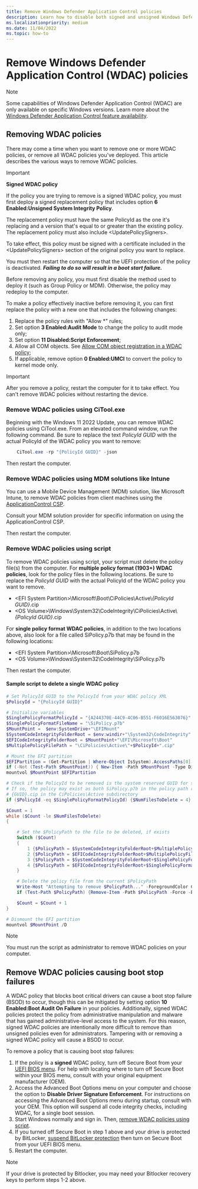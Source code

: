 ```yaml
---
title: Remove Windows Defender Application Control policies
description: Learn how to disable both signed and unsigned Windows Defender Application Control policies, within Windows and within the BIOS.
ms.localizationpriority: medium
ms.date: 11/04/2022
ms.topic: how-to
---
```


# Remove Windows Defender Application Control (WDAC) policies

>[!NOTE]
>Some capabilities of Windows Defender Application Control (WDAC) are only available on specific Windows versions. Learn more about the [Windows Defender Application Control feature availability](../feature-availability.md).

## Removing WDAC policies

There may come a time when you want to remove one or more WDAC policies, or remove all WDAC policies you've deployed. This article describes the various ways to remove WDAC policies.

> [!IMPORTANT]
> **Signed WDAC policy**
>
> If the policy you are trying to remove is a signed WDAC policy, you must first deploy a signed replacement policy that includes option **6 Enabled:Unsigned System Integrity Policy**.
>
> The replacement policy must have the same PolicyId as the one it's replacing and a version that's equal to or greater than the existing policy. The replacement policy must also include \<UpdatePolicySigners\>.
>
> To take effect, this policy must be signed with a certificate included in the \<UpdatePolicySigners\> section of the original policy you want to replace.
>
> You must then restart the computer so that the UEFI protection of the policy is deactivated. ***Failing to do so will result in a boot start failure.***

Before removing any policy, you must first disable the method used to deploy it (such as Group Policy or MDM). Otherwise, the policy may redeploy to the computer.

To make a policy effectively inactive before removing it, you can first replace the policy with a new one that includes the following changes:

1. Replace the policy rules with "Allow *" rules;
2. Set option **3 Enabled:Audit Mode** to change the policy to audit mode only;
3. Set option **11 Disabled:Script Enforcement**;
4. Allow all COM objects. See [Allow COM object registration in a WDAC policy](/windows/security/threat-protection/windows-defender-application-control/allow-com-object-registration-in-windows-defender-application-control-policy#examples);
5. If applicable, remove option **0 Enabled:UMCI** to convert the policy to kernel mode only.

> [!IMPORTANT]
> After you remove a policy, restart the computer for it to take effect. You can't remove WDAC policies without restarting the device.

### Remove WDAC policies using CiTool.exe

Beginning with the Windows 11 2022 Update, you can remove WDAC policies using CiTool.exe. From an elevated command window, run the following command. Be sure to replace the text *PolicyId GUID* with the actual PolicyId of the WDAC policy you want to remove:

```powershell
    CiTool.exe -rp "{PolicyId GUID}" -json
```

Then restart the computer.

### Remove WDAC policies using MDM solutions like Intune

You can use a Mobile Device Management (MDM) solution, like Microsoft Intune, to remove WDAC policies from client machines using the [ApplicationControl CSP](/windows/client-management/mdm/applicationcontrol-csp).

<!-- Waiting for information from Intune team on specific steps...

The steps to use Intune's custom OMA-URI functionality to remove a WDAC policy are:

1. Open the Microsoft Intune portal and [create a profile with custom settings](/mem/intune/configuration/custom-settings-windows-10).

2. Specify a **Name** and **Description** and use the following values for the remaining custom OMA-URI settings:
    - **OMA-URI**: `./Vendor/MSFT/ApplicationControl/Policies/_PolicyId GUID_/Policy`
    - **Data type**: Base64 (file)
    - **Certificate file**: upload your binary format policy file. You don't need to upload a Base64 file, as Intune will convert the uploaded .bin file to Base64 on your behalf.

    > [!div class="mx-imgBorder"]
    > ![Configure custom WDAC.](../images/appcontrol-intune-custom-oma-uri.png)

> [!NOTE]
> For the _Policy GUID_ value, do not include the curly brackets.
-->

Consult your MDM solution provider for specific information on using the ApplicationControl CSP.

Then restart the computer.

### Remove WDAC policies using script

To remove WDAC policies using script, your script must delete the policy file(s) from the computer. For **multiple policy format (1903+) WDAC policies**, look for the policy files in the following locations. Be sure to replace the *PolicyId GUID* with the actual PolicyId of the WDAC policy you want to remove.

- &lt;EFI System Partition&gt;\\Microsoft\\Boot\\CiPolicies\Active\\*\{PolicyId GUID\}*.cip
- &lt;OS Volume&gt;\\Windows\\System32\\CodeIntegrity\\CiPolicies\Active\\*\{PolicyId GUID\}*.cip

For **single policy format WDAC policies**, in addition to the two locations above, also look for a file called SiPolicy.p7b that may be found in the following locations:

- &lt;EFI System Partition&gt;\\Microsoft\\Boot\\SiPolicy.p7b
- &lt;OS Volume&gt;\\Windows\\System32\\CodeIntegrity\\SiPolicy.p7b

Then restart the computer.

#### Sample script to delete a single WDAC policy

```powershell
# Set PolicyId GUID to the PolicyId from your WDAC policy XML
$PolicyId = "{PolicyId GUID}"

# Initialize variables
$SinglePolicyFormatPolicyId = "{A244370E-44C9-4C06-B551-F6016E563076}"
$SinglePolicyFormatFileName = "\SiPolicy.p7b"
$MountPoint =  $env:SystemDrive+"\EFIMount"
$SystemCodeIntegrityFolderRoot = $env:windir+"\System32\CodeIntegrity"
$EFICodeIntegrityFolderRoot = $MountPoint+"\EFI\Microsoft\Boot"
$MultiplePolicyFilePath = "\CiPolicies\Active\"+$PolicyId+".cip"

# Mount the EFI partition
$EFIPartition = (Get-Partition | Where-Object IsSystem).AccessPaths[0]
if (-Not (Test-Path $MountPoint)) { New-Item -Path $MountPoint -Type Directory -Force }
mountvol $MountPoint $EFIPartition

# Check if the PolicyId to be removed is the system reserved GUID for single policy format.
# If so, the policy may exist as both SiPolicy.p7b in the policy path root as well as
# {GUID}.cip in the CiPolicies\Active subdirectory
if ($PolicyId -eq $SinglePolicyFormatPolicyId) {$NumFilesToDelete = 4} else {$NumFilesToDelete = 2}

$Count = 1
while ($Count -le $NumFilesToDelete)
{

    # Set the $PolicyPath to the file to be deleted, if exists
    Switch ($Count)
    {
        1 {$PolicyPath = $SystemCodeIntegrityFolderRoot+$MultiplePolicyFilePath}
        2 {$PolicyPath = $EFICodeIntegrityFolderRoot+$MultiplePolicyFilePath}
        3 {$PolicyPath = $SystemCodeIntegrityFolderRoot+$SinglePolicyFormatFileName}
        4 {$PolicyPath = $EFICodeIntegrityFolderRoot+$SinglePolicyFormatFileName}
    }

    # Delete the policy file from the current $PolicyPath
    Write-Host "Attempting to remove $PolicyPath..." -ForegroundColor Cyan
    if (Test-Path $PolicyPath) {Remove-Item -Path $PolicyPath -Force -ErrorAction Continue}

    $Count = $Count + 1
}

# Dismount the EFI partition
mountvol $MountPoint /D
```

> [!NOTE]
> You must run the script as administrator to remove WDAC policies on your computer.

## Remove WDAC policies causing boot stop failures

A WDAC policy that blocks boot critical drivers can cause a boot stop failure (BSOD) to occur, though this can be mitigated by setting option **10 Enabled:Boot Audit On Failure** in your policies. Additionally, signed WDAC policies protect the policy from administrative manipulation and malware that has gained administrative-level access to the system. For this reason, signed WDAC policies are intentionally more difficult to remove than unsigned policies even for administrators. Tampering with or removing a signed WDAC policy will cause a BSOD to occur.

To remove a policy that is causing boot stop failures:

1. If the policy is a **signed** WDAC policy, turn off Secure Boot from your [UEFI BIOS menu](/windows-hardware/manufacture/desktop/boot-to-uefi-mode-or-legacy-bios-mode). For help with locating where to turn off Secure Boot within your BIOS menu, consult with your original equipment manufacturer (OEM).
2. Access the Advanced Boot Options menu on your computer and choose the option to **Disable Driver Signature Enforcement**. For instructions on accessing the Advanced Boot Options menu during startup, consult with your OEM. This option will suspend all code integrity checks, including WDAC, for a single boot session.
3. Start Windows normally and sign in. Then, [remove WDAC policies using script](#remove-wdac-policies-using-script).
4. If you turned off Secure Boot in step 1 above and your drive is protected by BitLocker, [suspend BitLocker protection](/troubleshoot/windows-client/windows-security/suspend-bitlocker-protection-non-microsoft-updates) then turn on Secure Boot from your UEFI BIOS menu.
5. Restart the computer.

> [!NOTE]
> If your drive is protected by Bitlocker, you may need your Bitlocker recovery keys to perform steps 1-2 above.
